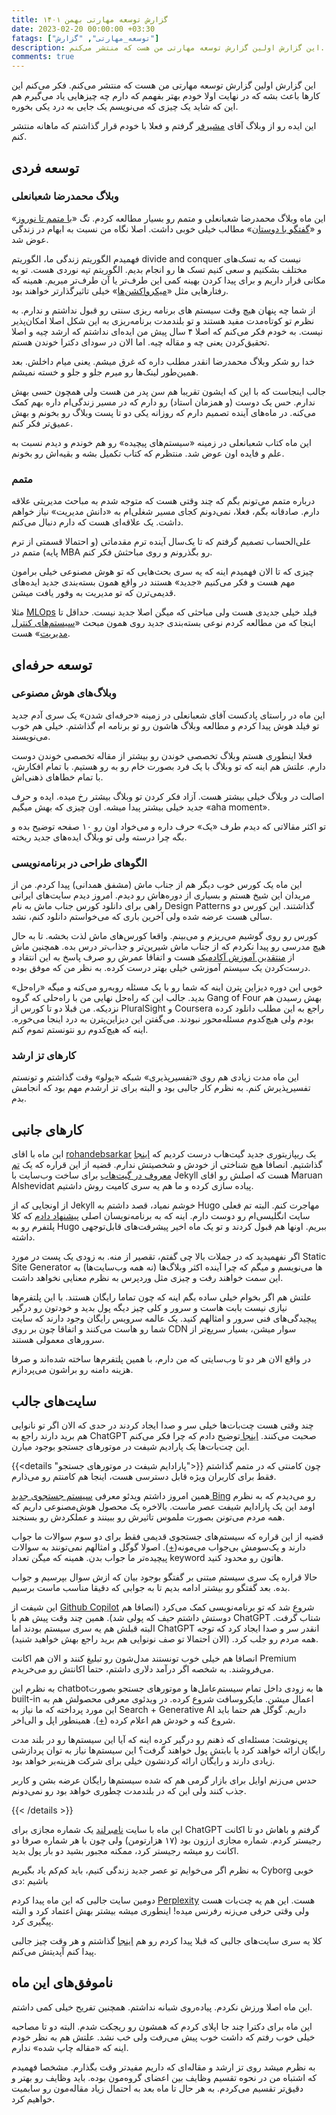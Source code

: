 ```yaml
---
title: گزارش توسعه مهارتی بهمن ۱۴۰۱
date: 2023-02-20 00:00:00 +03:30
fatags: ["توسعه_مهارتی", "گزارش"]
description: این گزارش اولین گزارش توسعه مهارتی من هست که منتشر می‌کنم. 
comments: true
---
```


این گزارش اولین گزارش توسعه مهارتی من هست که منتشر می‌کنم. فکر می‌کنم این کارها باعث بشه که در نهایت اولا خودم بهتر بفهمم که دارم چه چیزهایی یاد می‌گیرم هم این که شاید یک چیزی که می‌نویسم یک جایی به درد یکی بخوره. 

این ایده رو از وبلاگ آقای [مشیرفر](https://moshirfar.com/) گرفتم و فعلا با خودم قرار گذاشتم که ماهانه منتشر کنم. 

## توسعه فردی
### وبلاگ محمدرضا شعبانعلی
این ماه وبلاگ محمدرضا شعبانعلی و متمم رو بسیار مطالعه کردم. تگ «[با متمم تا نوروز](https://mrshabanali.com/category/%D8%A8%D8%A7-%D9%85%D8%AA%D9%85%D9%85-%D8%AA%D8%A7-%D8%B9%DB%8C%D8%AF-%D9%86%D9%88%D8%B1%D9%88%D8%B2/)» و «[گفتگو با دوستان](https://mrshabanali.com/category/%da%af%d9%81%d8%aa%da%af%d9%88-%d8%a8%d8%a7-%d8%af%d9%88%d8%b3%d8%aa%d8%a7%d9%86/)» مطالب خیلی خوبی داشت. اصلا نگاه من نسبت به ابهام در زندگی عوض شد. 

فهمیدم الگوریتم زندگی ما، الگوریتم divide and conquer نیست که به تسک‌های مختلف بشکنیم و سعی کنیم تسک ها رو انجام بدیم. الگوریتم تپه نوردی هست. تو یه مکانی قرار داریم و برای پیدا کردن بهینه کمی این طرف‌تر یا آن طرف‌تر میریم. همینه که رفتارهایی مثل «[میکرواکشن‌ها](https://motamem.org/%D9%85%DB%8C%DA%A9%D8%B1%D9%88%D8%A7%DA%A9%D8%B4%D9%86/)» خیلی تاثیرگذارتر خواهند بود. 

از شما چه پنهان هیچ وقت سیستم های برنامه ریزی سنتی رو قبول نداشتم و ندارم. به نظرم تو کوتاه‌مدت مفید هستند و تو بلندمدت برنامه‌ریزی به این شکل اصلا امکان‌پذیر نیست. به خودم فکر می‌کنم که اصلا ۴ سال پیش من ایده‌ای نداشتم که ارشد چیه و اصلا تحقیق‌کردن یعنی چه و مقاله چیه. اما الان در سودای دکترا خوندن هستم. 

خدا رو شکر وبلاگ محمدرضا انقدر مطلب داره که غرق میشم. یعنی میام داخلش. بعد همین‌طور لینک‌ها رو میرم جلو و جلو و خسته نمیشم. 

جالب اینجاست که با این که ایشون تقریبا هم سن پدر من هست ولی همچون حسی بهش ندارم. حس یک دوست (و همزمان استاد) رو دارم که در مسیر زندگی‌ام داره بهم کمک می‌کنه. در ماه‌های آینده تصمیم دارم که روزانه یکی دو تا پست وبلاگ رو بخونم و بهش عمیق‌تر فکر کنم. 

این ماه کتاب شعبانعلی در زمینه «سیستم‌های پیچیده» رو هم خوندم و دیدم نسبت به علم و فایده اون عوض شد. منتظرم که کتاب تکمیل بشه و بقیه‌اش رو بخونم. 

### متمم
درباره متمم می‌تونم بگم که چند وقتی هست که متوجه شدم به مباحث مدیریتی علاقه دارم. صادقانه بگم، فعلا، نمی‌دونم کجای مسیر شغلی‌ام به «دانش مدیریت» نیاز خواهم داشت. یک علاقه‌ای هست که دارم دنبال می‌کنم. 

علی‌الحساب تصمیم گرفتم که تا یک‌سال آینده ترم مقدماتی (و احتمالا قسمتی از ترم پایه) متمم در MBA رو بگذرونم و روی مباحثش فکر کنم. 

چیزی که تا الان فهمیدم اینه که یه سری بحث‌هایی که تو هوش مصنوعی خیلی برامون مهم هست و فکر می‌کنیم «جدید» هستند در واقع همون بسته‌بندی جدید ایده‌های قدیمی‌ترن که تو مدیریت به وفور یافت میشن. 

مثلا [MLOps](https://www.databricks.com/glossary/mlops) فیلد خیلی جدیدی هست ولی مباحثی که میگن اصلا جدید نیست. حداقل تا اینجا که من مطالعه کردم نوعی بسته‌بندی جدید روی همون مبحث «[سیستم‌های کنترل مدیریت](https://motamem.org/%D9%85%D9%81%D9%87%D9%88%D9%85-%DA%A9%D9%86%D8%AA%D8%B1%D9%84-%D8%AF%D8%B1-%D9%85%D8%AF%DB%8C%D8%B1%DB%8C%D8%AA-%D9%88-%D8%B3%D8%A7%D8%B2%D9%85%D8%A7%D9%86-%DA%86%DB%8C%D8%B3%D8%AA%D8%9F/)» هست.

## توسعه حرفه‌ای
### وبلاگ‌های هوش مصنوعی
این ماه در راستای پادکست آقای شعبانعلی در زمینه «حرفه‌ای شدن» یک سری آدم جدید تو فیلد هوش پیدا کردم و مطالعه وبلاگ هاشون رو تو برنامه ام گذاشتم. خیلی هم خوب می‌نویسند. 

فعلا اینطوری هستم وبلاگ تخصصی خوندن رو بیشتر از مقاله تخصصی خوندن دوست دارم. علتش هم اینه که تو وبلاگ با یک فرد بصورت خام رو به رو هستیم. با تمام افکارش، با تمام خطاهای ذهنی‌اش. 

اصالت در وبلاگ خیلی بیشتر هست. آزاد فکر کردن تو وبلاگ بیشتر رخ میده. ایده و حرف جدید خیلی بیشتر پیدا میشه. اون چیزی که بهش میگیم «aha moment». 

تو اکثر مقالاتی که دیدم طرف «یک» حرف داره و می‌خواد اون رو ۱۰ صفحه توضیح بده و بگه چرا درسته ولی تو وبلاگ ایده‌های جدید ریخته. 

### الگوهای طراحی در برنامه‌نویسی
این ماه یک کورس خوب دیگر هم از جناب ماش (مشفق همدانی) پیدا کردم. من از مریدان این شیخ هستم و بسیاری از دوره‌هاش رو دیدم. امروز دیدم سایت‌های ایرانی راهی برای دانلود کورس جناب ماش به نام Design Patterns گذاشتند. این کورس دو سالی هست عرضه شده ولی آخرین باری که می‌خواستم دانلود کنم، نشد. 

کورس رو روی گوشیم می‌ریزم و می‌بینم. واقعا کورس‌های ماش لذت بخشه. تا به حال هیچ مدرسی رو پیدا نکردم که از جناب ماش شیرین‌تر و جذاب‌تر درس بده. همچنین ماش از [منتقدین آموزش آکادمیک](https://www.youtube.com/watch?v=tsBy6je8KjM) هست و اتفاقا عمرش رو صرف پاسخ به این انتقاد و درست‌کردن یک سیستم ‌آموزشی خیلی بهتر درست کرده. به نظر من که موفق بوده. 

خوبی این دوره دیزاین پترن اینه که شما رو با یک مسئله روبه‌رو می‌کنه و میگه «راه‌حل» بدید. جالب این که راه‌حل نهایی من با راه‌حلی که گروه Gang of Four بهش رسیدن هم نزدیکه. من قبلا دو تا کورس از PluralSight و Coursera راجع به این مطلب دانلود کرده بودم ولی هیچ‌کدوم مسئله‌محور نبودند. می‌گفتن این دیزاین‌پترن به درد اینجا می‌خوره. اینه که هیچ‌کدوم رو نتونستم تموم کنم. 

### کارهای تز ارشد
این ماه مدت زیادی هم روی «تفسیرپذیری» شبکه «یولو» وقت گذاشتم و تونستم تفسیرپذیرش کنم. به نظرم کار جالبی بود و البته برای تز ارشدم مهم بود که انجامش بدم. 

## کارهای جانبی
این ماه با اقای [rohandebsarkar](https://github.com/rohandebsarkar/) یک ریپازیتوری جدید گیت‌هاب درست کردیم که [اینجا](https://github.com/rohandebsarkar/academic-folio) گذاشتیم. انصافا هیچ شناختی از خودش و شخصیتش ندارم. قضیه از این قراره که یک [تم معروف در گیت‌هاب](https://github.com/alshedivat/al-folio) برای ساخت وب‌سایت با Jekyll هست که اصلش رو اقای Maruan Alshevidat پیاده سازی کرده و ما هم یه سری کامیت روش داشتیم. 

از اونجایی که از Jekyll خوشم نمیاد، قصد داشتم به Hugo مهاجرت کنم. البته تم فعلی سایت انگلیسی‌ام رو دوست دارم. اینه که به برنامه‌نویسان اصلی [پیشنهاد دادم](https://github.com/alshedivat/al-folio/discussions/1130) که کلا پلتفرم رو به Hugo ببریم. اونها هم قبول کردند و تو یک ماه اخیر پیشرفت‌های قابل‌توجهی داشته. 

اگر نفهمیدید که در جملات بالا چی گفتم، تقصیر از منه. به زودی یک پست در مورد Static Site Generator ها می‌نویسم و میگم که چرا آینده اکثر وبلاگ‌ها (نه همه وب‌سایت‌ها) به این سمت خواهند رفت و چیزی مثل وردپرس به نظرم معنایی نخواهد داشت. 

علتش هم اگر بخوام خیلی ساده بگم اینه که چون تماما رایگان هستند. با این پلتفرم‌ها نیازی نیست بابت هاست و سرور و کلی چیز دیگه پول بدید و خودتون رو درگیر پیچیدگی‌های فنی سرور و امثالهم کنید. یک عالمه سرویس رایگان وجود دارند که سایت‌ شما رو هاست می‌کنند و اتفاقا چون بر روی CDN سوار میشن، بسیار سریع‌تر از سرورهای معمولی هستند. 

در واقع الان هر دو تا وب‌سایتی که من دارم، با همین پلتفرم‌ها ساخته شده‌اند و صرفا هزینه دامنه رو براشون می‌پردازم. 

## سایت‌های جالب
چند وقتی هست چت‌بات‌ها خیلی سر و صدا ایجاد کردند در حدی که الان اگر تو نانوایی هم برید دارند راجع به ChatGPT صحبت می‌کنند. [اینجا ](https://motamem.org/%d9%be%d8%a7%d8%b1%d8%a7%d8%af%d8%a7%db%8c%d9%85-%da%86%db%8c%d8%b3%d8%aa/comment-page-26/#comment-387971) توضیح دادم که چرا فکر می‌کنم این چت‌بات‌ها یک پارادیم شیفت در موتورهای جستجو بوجود میارن. 

{{<details "پارادایم شیفت در موتورهای جستجو">}}
چون کامنتی که در متمم گذاشتم فقط برای کاربران ویژه قابل دسترسی هست، اینجا هم کامنتم رو می‌ذارم.

همین امروز داشتم ویدئو معرفی [سیستم جستجوی جدید Bing](https://www.youtube.com/watch?v=rOeRWRJ16yY&t=170s) رو می‌دیدم که به نظرم اومد این یک پارادایم شیفت عصر ماست. بالاخره یک محصول هوش‌مصنوعی داریم که همه مردم می‌تونن بصورت ملموس تاثیرش رو ببینند و عملکردش رو بسنجند. 

قضیه از این قراره که سیستم‌های جستجوی قدیمی فقط برای دو سوم سوالات ما جواب دارند و یک‌سومش بی‌جواب می‌مونه([+](https://www.youtube.com/watch?v=rOeRWRJ16yY&t=170s)). اصولا گوگل و امثالهم نمی‌تونند به سوالات پیچیده‌تر ما جواب بدن. همینه که میگن تعداد keyword هاتون رو محدود کنید. 

حالا قراره یک سری سیستم مبتنی بر گفتگو بوجود بیان که ازش سوال بپرسیم و جواب بده. بعد گفتگو رو بیشتر ادامه بدیم تا به جوابی که دقیقا مناسب ماست برسیم. 

این شیفت از [Github Copilot](https://github.com/features/copilot) شروع شد که تو برنامه‌نویسی کمک می‌کرد (انصافا هم دوستش داشتم حیف که پولی شد). همین چند وقت پیش هم با ChatGPT شتاب گرفت. البته قبلش هم یه سری سیستم بودند اما ChatGPT انقدر سر و صدا ایجاد کرد که توجه همه مردم رو جلب کرد. (الان احتمالا تو صف نونوایی هم برید راجع بهش خواهید شنید).

انصافا هم خیلی خوب تونستند مدل‌شون رو تبلیغ کنند و الان هم اکانت Premium می‌فروشند. به شخصه اگر درآمد دلاری داشتم، حتما اکانتش رو می‌خریدم. 

به نظرم این chatbot‌ها به زودی داخل تمام سیستم‌عامل‌ها و موتورهای جستجو بصورت built-in اعمال میشن. مایکروسافت شروع کرده. در ویدئوی معرفی محصولش هم به این مورد پرداخته که ما نیاز به Search + Generative AI داریم. گوگل هم حتما باید شروع کنه و خودش هم اعلام کرده ([+](https://www.theverge.com/2023/1/20/23563851/google-search-ai-chatbot-demo-chatgpt)). همینطور اپل و الی‌اخر. 

پی‌نوشت: مسئله‌ای که ذهنم رو درگیر کرده اینه که آیا این سیستم‌ها رو در بلند مدت رایگان ارائه خواهند کرد یا بابتش پول خواهند گرفت؟ این سیستم‌ها نیاز به توان پردازشی زیادی دارند و رایگان ارائه کردنشون خیلی برای شرکت هزینه‌بر خواهد بود. 

حدس می‌زنم اوایل برای بازار گرمی هم که شده سیستم‌ها رایگان عرضه بشن و کاربر جذب کنند ولی این که در بلندمدت چطوری خواهد بود رو نمی‌دونم.

{{< /details >}}


این ماه با سایت [نامبرلند](https://numberland.ir/) یک شماره مجازی برای ChatGPT گرفتم و باهاش دو تا اکانت رجیستر کردم. شماره مجازی ارزون بود (۱۷ هزارتومن) ولی چون با هر شماره صرفا دو اکانت رو میشه رجیستر کرد، ممکنه مجبور بشید دو بار پول بدید. 

به نظرم اگر می‌خوایم تو عصر جدید زندگی کنیم، باید ‌کم‌کم یاد بگیریم Cyborg خوبی باشیم :دی

دومین سایت جالبی که این ماه پیدا کردم [Perplexity](https://www.perplexity.ai/) هست. این هم یه چت‌بات هست ولی وقتی حرفی می‌زنه رفرنس میده! اینطوری میشه بیشتر بهش اعتماد کرد و البته پیگیری کرد. 

کلا یه سری سایت‌های جالبی که قبلا پیدا کردم رو هم [اینجا](https://amirpourmand.ir/blog/2021/useful-sites/) گذاشتم و هر وقت چیز جالبی پیدا کنم آپدیتش می‌کنم. 

## ناموفق‌های این ماه
این ماه اصلا ورزش نکردم. پیاده‌روی شبانه نداشتم. همچنین تفریح خیلی کمی داشتم. 

این ماه برای دکترا چند جا اپلای کردم که همشون رو ریجکت شدم. البته دو تا مصاحبه خیلی خوب رفتم که داشت خوب پیش می‌رفت ولی خب نشد. علتش هم به نظر خودم اینه که «مقاله چاپ شده» ندارم. 

به نظرم میشد روی تز ارشد و مقاله‌ای که داریم مفیدتر وقت بگذارم. مشخصا فهمیدم که اشتباه من در نحوه تقسیم وظایف بین اعضای گروه‌مون بوده. باید وظایف رو بهتر و دقیق‌تر تقسیم می‌کردم. به هر حال تا ماه بعد به احتمال زیاد مقاله‌مون رو سابمیت خواهیم کرد. 

